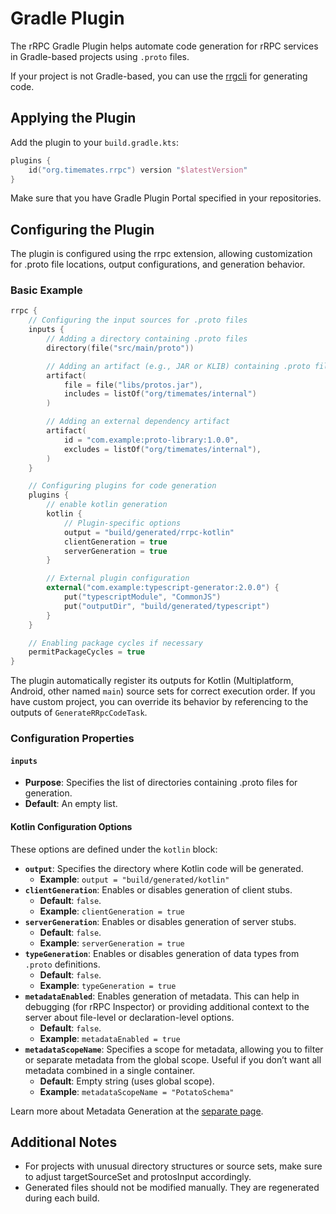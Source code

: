 # Gradle Plugin
The rRPC Gradle Plugin helps automate code generation for rRPC services in Gradle-based projects using `.proto` files.

<note>
If your project is not Gradle-based, you can use the <a href="CodeGen-CLI.md">rrgcli</a> for generating code.
</note>

## Applying the Plugin
Add the plugin to your `build.gradle.kts`:
```kotlin
plugins {
    id("org.timemates.rrpc") version "$latestVersion"
}
```

<note>
Make sure that you have Gradle Plugin Portal specified in your repositories.
</note>

## Configuring the Plugin
The plugin is configured using the rrpc extension, allowing customization for .proto file locations, output configurations, and generation behavior.

### Basic Example
```Kotlin
rrpc {
    // Configuring the input sources for .proto files
    inputs {
        // Adding a directory containing .proto files
        directory(file("src/main/proto"))

        // Adding an artifact (e.g., JAR or KLIB) containing .proto files
        artifact(
            file = file("libs/protos.jar"), 
            includes = listOf("org/timemates/internal")
        )

        // Adding an external dependency artifact
        artifact(
            id = "com.example:proto-library:1.0.0", 
            excludes = listOf("org/timemates/internal"),
        )
    }

    // Configuring plugins for code generation
    plugins {
        // enable kotlin generation
        kotlin {
            // Plugin-specific options
            output = "build/generated/rrpc-kotlin"
            clientGeneration = true
            serverGeneration = true
        }

        // External plugin configuration
        external("com.example:typescript-generator:2.0.0") {
            put("typescriptModule", "CommonJS")
            put("outputDir", "build/generated/typescript")
        }
    }

    // Enabling package cycles if necessary
    permitPackageCycles = true
}
```
The plugin automatically register its outputs for Kotlin (Multiplatform, Android, other named `main`) source sets for correct execution order. If you have
custom project, you can override its behavior by referencing to the outputs of `GenerateRRpcCodeTask`.

### Configuration Properties
#### `inputs`
- **Purpose**: Specifies the list of directories containing .proto files for generation.
- **Default**: An empty list.

#### Kotlin Configuration Options

These options are defined under the `kotlin` block:

- **`output`**: Specifies the directory where Kotlin code will be generated.
    - **Example**:
      `output = "build/generated/kotlin"`
- **`clientGeneration`**: Enables or disables generation of client stubs.
    - **Default**: `false`.
    - **Example**:
      `clientGeneration = true`
- **`serverGeneration`**: Enables or disables generation of server stubs.
    - **Default**: `false`.
    - **Example**:
      `serverGeneration = true`
- **`typeGeneration`**: Enables or disables generation of data types from `.proto` definitions.
    - **Default**: `false`.
    - **Example**:
      `typeGeneration = true`
- **`metadataEnabled`**: Enables generation of metadata. This can help in debugging (for rRPC Inspector) or providing additional context to the server about file-level or declaration-level options.
    - **Default**: `false`.
    - **Example**:
      `metadataEnabled = true`
- **`metadataScopeName`**: Specifies a scope for metadata, allowing you to filter or separate metadata from the global scope. Useful if you don’t want all metadata combined in a single container.
    - **Default**: Empty string (uses global scope).
    - **Example**:
      `metadataScopeName = "PotatoSchema"`

Learn more about Metadata Generation at the [separate page](Metadata-Generation.md).

## Additional Notes
- For projects with unusual directory structures or source sets, make sure to adjust targetSourceSet and protosInput accordingly.
- Generated files should not be modified manually. They are regenerated during each build.